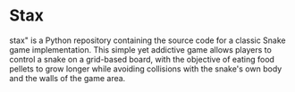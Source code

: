 # Stax
stax" is a Python repository containing the source code for a classic Snake game implementation. This simple yet addictive game allows players to control a snake on a grid-based board, with the objective of eating food pellets to grow longer while avoiding collisions with the snake's own body and the walls of the game area.
